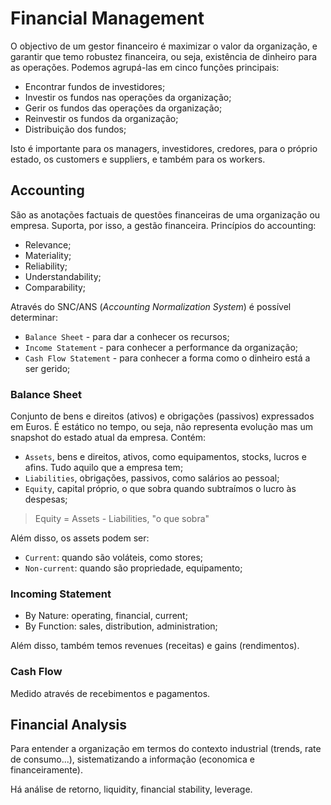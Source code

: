 # Financial Management

O objectivo de um gestor financeiro é maximizar o valor da organização, e garantir que temo robustez financeira, ou seja, existência de dinheiro para as operações. Podemos agrupá-las em cinco funções principais:

- Encontrar fundos de investidores;
- Investir os fundos nas operações da organização;
- Gerir os fundos das operações da organização;
- Reinvestir os fundos da organização;
- Distribuição dos fundos;

Isto é importante para os managers, investidores, credores, para o próprio estado, os customers e suppliers, e também para os workers.

## Accounting

São as anotações factuais de questões financeiras de uma organização ou empresa. Suporta, por isso, a gestão financeira. Princípios do accounting:

- Relevance;
- Materiality;
- Reliability;
- Understandability;
- Comparability;

Através do SNC/ANS (*Accounting Normalization System*) é possível determinar:

- `Balance Sheet` - para dar a conhecer os recursos;
- `Income Statement` - para conhecer a performance da organização;
- `Cash Flow Statement` - para conhecer a forma como o dinheiro está a ser gerido;

### Balance Sheet

Conjunto de bens e direitos (ativos) e obrigações (passivos) expressados em Euros. É estático no tempo, ou seja, não representa evolução mas um snapshot do estado atual da empresa. Contém:

- `Assets`, bens e direitos, ativos, como equipamentos, stocks, lucros e afins. Tudo aquilo que a empresa tem;
- `Liabilities`, obrigações, passivos, como salários ao pessoal;
- `Equity`, capital próprio, o que sobra quando subtraímos o lucro às despesas;

> Equity = Assets - Liabilities, "o que sobra" <br>

Além disso, os assets podem ser:

- `Current`: quando são voláteis, como stores;
- `Non-current`: quando são propriedade, equipamento;

### Incoming Statement

- By Nature: operating, financial, current;
- By Function: sales, distribution, administration;

Além disso, também temos revenues (receitas) e gains (rendimentos). 

### Cash Flow

Medido através de recebimentos e pagamentos.

## Financial Analysis

Para entender a organização em termos do contexto industrial (trends, rate de consumo...), sistematizando a informação (economica e financeiramente).

Há análise de retorno, liquidity, financial stability, leverage.
